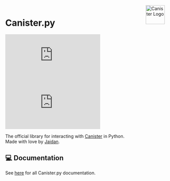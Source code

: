 <img src="https://canister.me/canister.svg" alt="Canister Logo" title="Canister" align="right" height="60"/>

# Canister.py

[![Stars](https://img.shields.io/github/stars/cnstr/canister.py)](https://github.com/cnstr/canister.py/stargazers)
[![LoC](https://img.shields.io/tokei/lines/github/cnstr/canister.py)](https://github.com/cnstr/canister.py)

The official library for interacting with [Canister](https://canister.me) in Python.  
Made with love by [Jaidan](https://github.com/ja1dan).

## 💻 Documentation
See [here](./docs.md) for all Canister.py documentation.